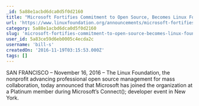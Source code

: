 ```yaml
---
_id: 5a88e1acbd6dca0d5f0d2160
title: "Microsoft Fortifies Commitment to Open Source, Becomes Linux Foundation Platinum Member"
url: 'https://www.linuxfoundation.org/announcements/microsoft-fortifies-commitment-to-open-source-becomes-linux-foundation-platinum'
category: 5a88e1acbd6dca0d5f0d2160
slug: 'microsoft-fortifies-commitment-to-open-source-becomes-linux-foundation-platinum-member'
user_id: 5a83ce59d6eb0005c4ecda2c
username: 'bill-s'
createdOn: '2016-11-19T03:15:53.000Z'
tags: []
---
```


SAN FRANCISCO – November 16, 2016 – The Linux Foundation, the nonprofit advancing professional open source management for mass collaboration, today announced that Microsoft has joined the organization at a Platinum member during Microsoft’s Connect(); developer event in New York.
